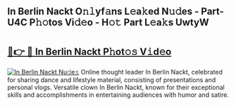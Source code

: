 ## In Berlin Nackt O𝚗𝚕yf𝚊ns L𝚎a𝚔ed N𝚞𝚍es - Part-U4C P𝚑𝚘tos Vi𝚍𝚎o - H𝚘𝚝 Part L𝚎a𝚔s UwtyW

# <h2><a href="http://kf71i8l.oniu.top/?m=In+Berlin+Nackt">🔗👉 🔴 In Berlin Nackt P𝚑ot𝚘𝚜 V𝚒d𝚎o</a></h2>

[![In Berlin Nackt Nu𝚍e𝚜](https://i.imgur.com/0qMVB7G.gif)](http://kf71i8l.oniu.top/?m=In+Berlin+Nackt)
Online thought leader In Berlin Nackt, celebrated for sharing dance and lifestyle material, consisting of presentations and personal vlogs. Versatile clown In Berlin Nackt, known for their exceptional skills and accomplishments in entertaining audiences with humor and satire.  
